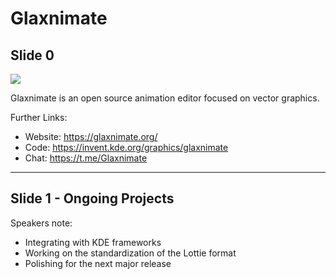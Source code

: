 # Glaxnimate

## Slide 0

![](glaxnimate.png)

Glaxnimate is an open source animation editor focused on vector graphics.

Further Links:

* Website: https://glaxnimate.org/
* Code: https://invent.kde.org/graphics/glaxnimate
* Chat: https://t.me/Glaxnimate


---

## Slide 1 - Ongoing Projects

Speakers note:

* Integrating with KDE frameworks
* Working on the standardization of the Lottie format
* Polishing for the next major release
